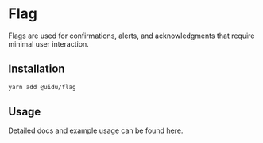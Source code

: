 # Flag

Flags are used for confirmations, alerts, and acknowledgments that require minimal user interaction.

## Installation

```sh
yarn add @uidu/flag
```

## Usage

Detailed docs and example usage can be found [here](https://uidu.design/packages/core/flag).
